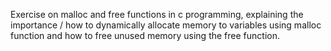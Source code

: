 Exercise on malloc and free functions in c programming, explaining the importance / how to dynamically allocate memory to variables using malloc function and how to free unused memory using the free function.
